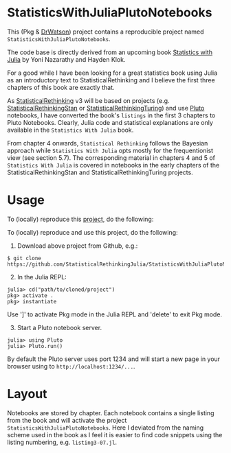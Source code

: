 # StatisticsWithJuliaPlutoNotebooks

This (Pkg & [DrWatson](https://juliadynamics.github.io/DrWatson.jl/stable/)) project contains a reproducible project named `StatisticsWithJuliaPlutoNotebooks`.

The code base is directly derived from an upcoming book [Statistics with Julia](https://statisticswithjulia.org/index.html) by Yoni Nazarathy and Hayden Klok. 

For a good while I have been looking for a great statistics book using Julia as an introductory text to StatisticalRethinking and I believe the first three chapters of this book are exactly that.

As [StatisticalRethinking](https://github.com/StatisticalRethinkingJulia) v3 will be based on projects (e.g. [StatisticalRethinkingStan](https://github.com/StatisticalRethinkingJulia/StatisticalRethinkingStan.jl) or [StatisticalRethinkingTuring](https://github.com/StatisticalRethinkingJulia/StatisticalRethinkingTuring.jl)) and use [Pluto](https://github.com/fonsp/Pluto.jl) notebooks, I have converted the book's `listings` in the first 3 chapters to Pluto Notebooks. Clearly, Julia code and statistical explanations are only available in the `Statistics With Julia` book.

From chapter 4 onwards, `Statistical Rethinking` follows the Bayesian approach while `Statistics With Julia` opts mostly for the frequentionist view (see section 5.7). The corresponding material in chapters 4 and 5 of `Statistics With Julia` is covered in notebooks in the early chapters of the
StatisticalRethinkingStan and StatisticalRethinkingTuring projects.

# Usage

To (locally) reproduce this [project](https://github.com/StatisticalRethinkingJulia/StatisticsWithJuliaPlutoNotebooks.jl), do the following:

To (locally) reproduce and use this project, do the following:

1. Download above project from Github, e.g.:

```
$ git clone https://github.com/StatisticalRethinkingJulia/StatisticsWithJuliaPlutoNotebooks.jl
```

2. In the Julia REPL:

```
julia> cd("path/to/cloned/project")
pkg> activate .
pkg> instantiate
```

Use ']' to activate Pkg mode in the Julia REPL and 'delete' to exit Pkg mode.

3. Start a Pluto notebook server.

```
julia> using Pluto
julia> Pluto.run()
```

By default the Pluto server uses port 1234 and will start a new page in your browser using to `http://localhost:1234/...`. 

# Layout

Notebooks are stored by chapter. Each notebook contains a single listing from the book and will activate the project `StatisticsWithJuliaPlutoNotebooks`. Here I deviated from the naming scheme used in the book as I feel it is easier to find code snippets using the listing numbering, e.g. `listing3-07.jl`.
